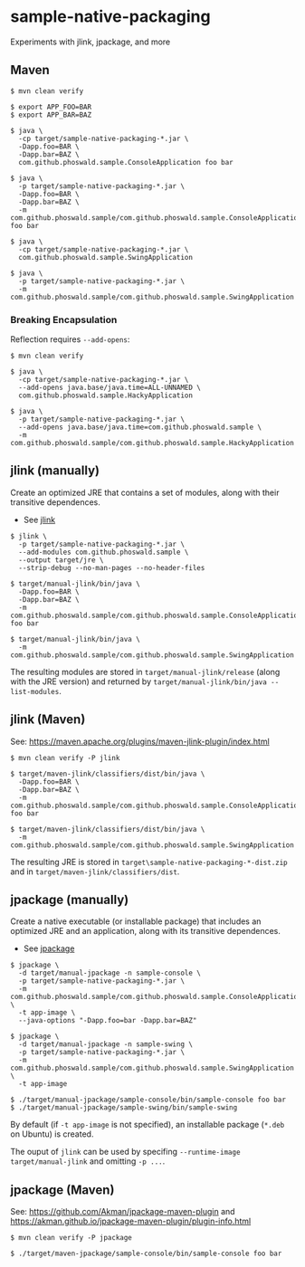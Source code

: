 
# sample-native-packaging

Experiments with jlink, jpackage, and more

## Maven

~~~
$ mvn clean verify

$ export APP_FOO=BAR
$ export APP_BAR=BAZ

$ java \
  -cp target/sample-native-packaging-*.jar \
  -Dapp.foo=BAR \
  -Dapp.bar=BAZ \
  com.github.phoswald.sample.ConsoleApplication foo bar

$ java \
  -p target/sample-native-packaging-*.jar \
  -Dapp.foo=BAR \
  -Dapp.bar=BAZ \
  -m com.github.phoswald.sample/com.github.phoswald.sample.ConsoleApplication foo bar

$ java \
  -cp target/sample-native-packaging-*.jar \
  com.github.phoswald.sample.SwingApplication

$ java \
  -p target/sample-native-packaging-*.jar \
  -m com.github.phoswald.sample/com.github.phoswald.sample.SwingApplication
~~~

### Breaking Encapsulation

Reflection requires `--add-opens`: 

~~~
$ mvn clean verify

$ java \
  -cp target/sample-native-packaging-*.jar \
  --add-opens java.base/java.time=ALL-UNNAMED \
  com.github.phoswald.sample.HackyApplication

$ java \
  -p target/sample-native-packaging-*.jar \
  --add-opens java.base/java.time=com.github.phoswald.sample \
  -m com.github.phoswald.sample/com.github.phoswald.sample.HackyApplication
~~~

## jlink (manually)

Create an optimized JRE that contains a set of modules, along with their transitive dependences.

- See [jlink](https://docs.oracle.com/en/java/javase/17/docs/specs/man/jlink.html)

~~~
$ jlink \
  -p target/sample-native-packaging-*.jar \
  --add-modules com.github.phoswald.sample \
  --output target/jre \
  --strip-debug --no-man-pages --no-header-files

$ target/manual-jlink/bin/java \
  -Dapp.foo=BAR \
  -Dapp.bar=BAZ \
  -m com.github.phoswald.sample/com.github.phoswald.sample.ConsoleApplication foo bar

$ target/manual-jlink/bin/java \
  -m com.github.phoswald.sample/com.github.phoswald.sample.SwingApplication
~~~

The resulting modules are stored in `target/manual-jlink/release` (along with the JRE version) and 
returned by `target/manual-jlink/bin/java --list-modules`.

## jlink (Maven)

See: https://maven.apache.org/plugins/maven-jlink-plugin/index.html

~~~
$ mvn clean verify -P jlink

$ target/maven-jlink/classifiers/dist/bin/java \
  -Dapp.foo=BAR \
  -Dapp.bar=BAZ \
  -m com.github.phoswald.sample/com.github.phoswald.sample.ConsoleApplication foo bar

$ target/maven-jlink/classifiers/dist/bin/java \
  -m com.github.phoswald.sample/com.github.phoswald.sample.SwingApplication
~~~

The resulting JRE is stored in `target\sample-native-packaging-*-dist.zip`
and in `target/maven-jlink/classifiers/dist`.

## jpackage (manually)

Create a native executable (or installable package) that includes an optimized JRE and an application,
along with its transitive dependences.

- See [jpackage](https://docs.oracle.com/en/java/javase/17/docs/specs/man/jpackage.html)

~~~
$ jpackage \
  -d target/manual-jpackage -n sample-console \
  -p target/sample-native-packaging-*.jar \
  -m com.github.phoswald.sample/com.github.phoswald.sample.ConsoleApplication \
  -t app-image \
  --java-options "-Dapp.foo=bar -Dapp.bar=BAZ"

$ jpackage \
  -d target/manual-jpackage -n sample-swing \
  -p target/sample-native-packaging-*.jar \
  -m com.github.phoswald.sample/com.github.phoswald.sample.SwingApplication \
  -t app-image

$ ./target/manual-jpackage/sample-console/bin/sample-console foo bar
$ ./target/manual-jpackage/sample-swing/bin/sample-swing
~~~

By default (if `-t app-image` is not specified), an installable package (`*.deb` on Ubuntu) is created.

The ouput of `jlink` can be used by specifing `--runtime-image target/manual-jlink` and omitting `-p ...`.

## jpackage (Maven)

See: https://github.com/Akman/jpackage-maven-plugin and https://akman.github.io/jpackage-maven-plugin/plugin-info.html

~~~
$ mvn clean verify -P jpackage

$ ./target/maven-jpackage/sample-console/bin/sample-console foo bar
~~~
